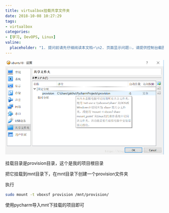 ```yaml
---
title: virtualbox挂载共享文件夹
date: 2018-10-08 10:27:29
tags:
- virtualbox
categories:
- [学习, DevOPS, Linux]
valine:
  placeholder: "1. 提问前请先仔细阅读本文档⚡\n2. 页面显示问题💥，请提供控制台截图📸或者您的测试网址\n3. 其他任何报错💣，请提供详细描述和截图📸，祝食用愉快💪"
---
```


![vb01](../../../../images/vb01.png)

挂载目录是provision目录，这个是我的项目根目录

把它挂载到mnt目录下，在mnt目录下创建一个provision文件夹

执行

```bash
sudo mount -t vboxsf provision /mnt/provision/
```

使用pycharm导入mnt下挂载的项目即可
